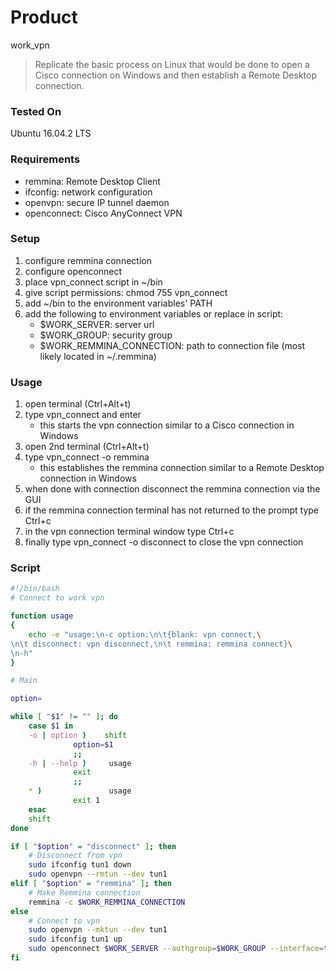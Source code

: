 # Product
work_vpn

> Replicate the basic process on Linux that would be done to open a Cisco connection on Windows and then establish a Remote Desktop connection.

### Tested On
Ubuntu 16.04.2 LTS

### Requirements
* remmina: Remote Desktop Client
* ifconfig: network configuration
* openvpn: secure IP tunnel daemon
* openconnect: Cisco AnyConnect VPN
### Setup
1. configure remmina connection
2. configure openconnect
3. place vpn_connect script in ~/bin
4. give script permissions: chmod 755 vpn_connect
5. add ~/bin to the environment variables' PATH
6. add the following to environment variables or replace in script:
    * $WORK_SERVER: server url
    * $WORK_GROUP: security group
    * $WORK_REMMINA_CONNECTION: path to connection file (most likely located in ~/.remmina)

### Usage
1. open terminal (Ctrl+Alt+t)
2. type vpn_connect and enter
    * this starts the vpn connection similar to a Cisco connection in Windows
3. open 2nd terminal (Ctrl+Alt+t)
4. type vpn_connect -o remmina
    * this establishes the remmina connection similar to a Remote Desktop connection in Windows
5. when done with connection disconnect the remmina connection via the GUI
6. if the remmina connection terminal has not returned to the prompt type Ctrl+c
7. in the vpn connection terminal window type Ctrl+c
8. finally type vpn_connect -o disconnect to close the vpn connection

### Script
```bash
#!/bin/bash
# Connect to work vpn

function usage
{
    echo -e "usage:\n-c option:\n\t{blank: vpn connect,\
\n\t disconnect: vpn disconnect,\n\t remmina: remmina connect}\
\n-h"
}

# Main

option=

while [ "$1" != "" ]; do
    case $1 in
	-o | option )    shift
			  option=$1
			  ;;
	-h | --help )     usage
			  exit
			  ;;
	* )               usage
			  exit 1
    esac
    shift
done

if [ "$option" = "disconnect" ]; then
    # Disconnect from vpn
    sudo ifconfig tun1 down
    sudo openvpn --rmtun --dev tun1
elif [ "$option" = "remmina" ]; then
    # Make Remmina connection
    remmina -c $WORK_REMMINA_CONNECTION
else
    # Connect to vpn
    sudo openvpn --mktun --dev tun1
    sudo ifconfig tun1 up
    sudo openconnect $WORK_SERVER --authgroup=$WORK_GROUP --interface=tun1
fi

```
